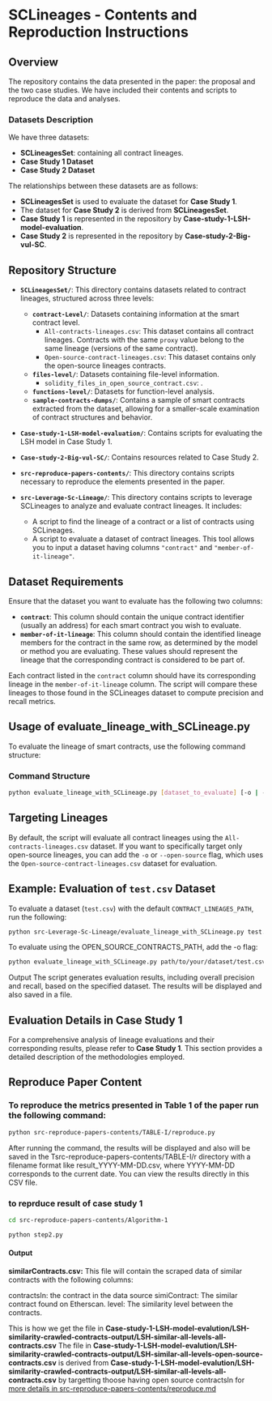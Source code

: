 # SCLineages - Contents and Reproduction Instructions

## Overview
The repository contains the data presented in the paper: the proposal and the two case studies. We have included their contents and scripts to reproduce the data and analyses.

### Datasets Description
We have three datasets:
- **SCLineagesSet**: containing all contract lineages.
- **Case Study 1 Dataset**
- **Case Study 2 Dataset**

The relationships between these datasets are as follows:
- **SCLineagesSet** is used to evaluate the dataset for **Case Study 1**.
- The dataset for **Case Study 2** is derived from **SCLineagesSet**.
- **Case Study 1** is represented in the repository by **Case-study-1-LSH-model-evaluation**.
- **Case Study 2** is represented in the repository by **Case-study-2-Big-vul-SC**.

## Repository Structure
- **`SCLineagesSet/`**: This directory contains datasets related to contract lineages, structured across three levels:
  - **`contract-Level/`**: Datasets containing information at the smart contract level.
    - `All-contracts-lineages.csv`: This dataset contains all contract lineages. Contracts with the same `proxy` value belong to the same lineage (versions of the same contract).
    - `Open-source-contract-lineages.csv`: This dataset contains only the open-source lineages contracts.
  - **`files-level/`**: Datasets containing file-level information.
    - `solidity_files_in_open_source_contract.csv`: .
  - **`functions-level/`**: Datasets for function-level analysis.
  - **`sample-contracts-dumps/`**: Contains a sample of smart contracts extracted from the dataset, allowing for a smaller-scale examination of contract structures and behavior.

- **`Case-study-1-LSH-model-evaluation/`**: Contains scripts for evaluating the LSH model in Case Study 1.

- **`Case-study-2-Big-vul-SC/`**: Contains resources related to Case Study 2.

- **`src-reproduce-papers-contents/`**: This directory contains scripts necessary to reproduce the elements presented in the paper.

- **`src-Leverage-Sc-Lineage/`**: This directory contains scripts to leverage SCLineages to analyze and evaluate contract lineages. It includes:
  - A script to find the lineage of a contract or a list of contracts using SCLineages.
  - A script to evaluate a dataset of contract lineages. This tool allows you to input a dataset having columns `"contract"` and `"member-of-it-lineage"`.

## Dataset Requirements

Ensure that the dataset you want to evaluate has the following two columns:

- **`contract`**: This column should contain the unique contract identifier (usually an address) for each smart contract you wish to evaluate.
- **`member-of-it-lineage`**: This column should contain the identified lineage members for the contract in the same row, as determined by the model or method you are evaluating. These values should represent the lineage that the corresponding contract is considered to be part of.

Each contract listed in the `contract` column should have its corresponding lineage in the `member-of-it-lineage` column. The script will compare these lineages to those found in the SCLineages dataset to compute precision and recall metrics.

## Usage of evaluate_lineage_with_SCLineage.py

To evaluate the lineage of smart contracts, use the following command structure:

### Command Structure

```bash
python evaluate_lineage_with_SCLineage.py [dataset_to_evaluate] [-o | --open-source]

```
## Targeting Lineages
By default, the script will evaluate all contract lineages using the `All-contracts-lineages.csv` dataset. If you want to specifically target only open-source lineages, you can add the `-o` or `--open-source` flag, which uses the `Open-source-contract-lineages.csv` dataset for evaluation.

## Example: Evaluation of `test.csv` Dataset
To evaluate a dataset (`test.csv`) with the default `CONTRACT_LINEAGES_PATH`, run the following:

```bash
python src-Leverage-Sc-Lineage/evaluate_lineage_with_SCLineage.py test.csv
```
 To evaluate using the OPEN_SOURCE_CONTRACTS_PATH, add the -o flag:
```bash
python evaluate_lineage_with_SCLineage.py path/to/your/dataset/test.csv -o
```
Output
The script generates evaluation results, including overall precision and recall, based on the specified dataset. The results will be displayed  and also saved in a file.

## Evaluation Details in Case Study 1

For a comprehensive analysis of lineage evaluations and their corresponding results, please refer to **Case Study 1**. This section provides a detailed description of the methodologies employed.


## Reproduce Paper Content
### To reproduce the metrics presented in Table 1 of the paper run the following command:
```bash
python src-reproduce-papers-contents/TABLE-I/reproduce.py
```
After running the command, the results will be displayed and also will be saved in the Tsrc-reproduce-papers-contents/TABLE-I/r directory with a filename format like result_YYYY-MM-DD.csv, where YYYY-MM-DD corresponds to the current date. You can view the results directly in this CSV file.

### to reprduce result of case study 1
```bash
cd src-reproduce-papers-contents/Algorithm-1
```
```bash
python step2.py 
```
#### Output
**similarContracts.csv:** This file will contain the scraped data of similar contracts with the following columns:

contractsIn: the contract in the data source
simiContract: The similar contract found on Etherscan.
level: The similarity level between the contracts.

This is how we get the file in 
**Case-study-1-LSH-model-evalution/LSH-similarity-crawled-contracts-output/LSH-similar-all-levels-all-contracts.csv**
The file in 
**Case-study-1-LSH-model-evalution/LSH-similarity-crawled-contracts-output/LSH-similar-all-levels-open-source-contracts.csv** is derived from 
**Case-study-1-LSH-model-evalution/LSH-similarity-crawled-contracts-output/LSH-similar-all-levels-all-contracts.csv** by targetting thoose having open source contractsIn
for [more details in src-reproduce-papers-contents/reproduce.md](src-reproduce-papers-contents/Algorithm-1/reproduce.md)


